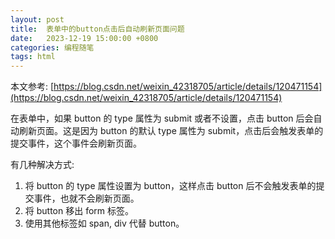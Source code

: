 ```yaml
---
layout: post
title:  表单中的button点击后自动刷新页面问题
date:   2023-12-19 15:00:00 +0800
categories: 编程随笔
tags: html
---
```


本文参考: [https://blog.csdn.net/weixin_42318705/article/details/120471154](https://blog.csdn.net/weixin_42318705/article/details/120471154)

在表单中，如果 button 的 type 属性为 submit 或者不设置，点击 button 后会自动刷新页面。这是因为 button 的默认 type 属性为 submit，点击后会触发表单的提交事件，这个事件会刷新页面。

有几种解决方式:  
1. 将 button 的 type 属性设置为 button，这样点击 button 后不会触发表单的提交事件，也就不会刷新页面。
2. 将 button 移出 form 标签。
3. 使用其他标签如 span, div 代替 button。

